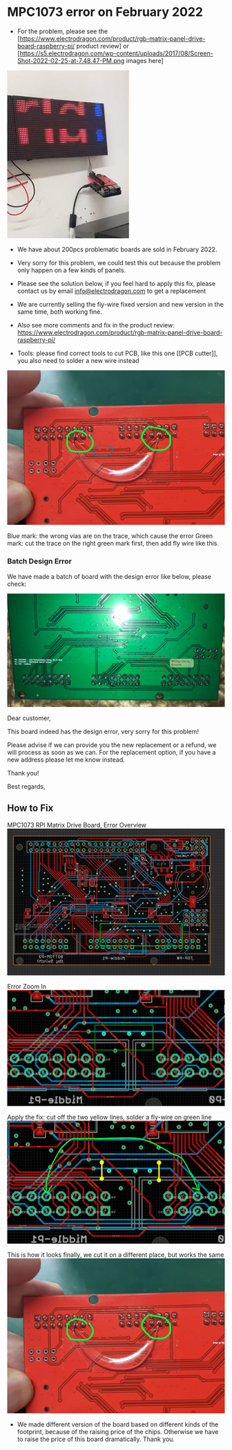 
# MPC1073 error on February 2022



* For the problem, please see the [https://www.electrodragon.com/product/rgb-matrix-panel-drive-board-raspberry-pi/ product review] or [https://s5.electrodragon.com/wp-content/uploads/2017/08/Screen-Shot-2022-02-25-at-7.48.47-PM.png images here]

![](2023-09-12-12-36-26.png)

* We have about 200pcs problematic boards are sold in February 2022. 
* Very sorry for this problem, we could test this out because the problem only happen on a few kinds of panels.
* Please see the solution below, if you feel hard to apply this fix, please contact us by email info@electrodragon.com to get a replacement 
* We are currently selling the fiy-wire fixed version and new version in the same time, both working fine.
* Also see more comments and fix in the product review: https://www.electrodragon.com/product/rgb-matrix-panel-drive-board-raspberry-pi/

* Tools: please find correct tools to cut PCB, like this one [[PCB cutter]], you also need to solder a new wire instead



![](35-36-16-10-08-2023.png)

Blue mark: the wrong vias are on the trace, which cause the error
Green mark: cut the trace on the right green mark first, then add fly wire like this.





### Batch Design Error 

We have made a batch of board with the design error like below, please check:

![](56-10-17-12-01-2023.png)

Dear customer,

This board indeed has the design error, very sorry for this problem!

Please advise if we can provide you the new replacement or a refund, we will process as soon as we can. For the replacement option, if you have a new address please let me know instead. 

Thank you!

Best regards,


## How to Fix

MPC1073 RPI Matrix Drive Board, Error Overview
![](2023-09-12-12-38-09.png)

Error Zoom In
![](2023-09-12-12-38-19.png)

Apply the fix: cut off the two yellow lines, solder a fly-wire on green line
![](2023-09-12-12-38-29.png)

This is how it looks finally, we cut it on a different place, but works the same
![](2023-09-12-12-38-37.png)


* We made different version of the board based on different kinds of the footprint, because of the raising price of the chips. Otherwise we have to raise the price of this board dramatically. Thank you.